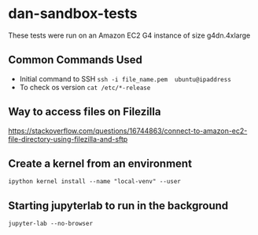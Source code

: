 # dan-sandbox-tests

These tests were run on an Amazon EC2 G4 instance of size g4dn.4xlarge

## Common Commands Used

- Initial command to SSH `ssh -i file_name.pem  ubuntu@ipaddress`
- To check os version `cat /etc/*-release`

## Way to access files on Filezilla
https://stackoverflow.com/questions/16744863/connect-to-amazon-ec2-file-directory-using-filezilla-and-sftp

## Create a kernel from an environment
`ipython kernel install --name "local-venv" --user`

## Starting jupyterlab to run in the background
`jupyter-lab --no-browser`
